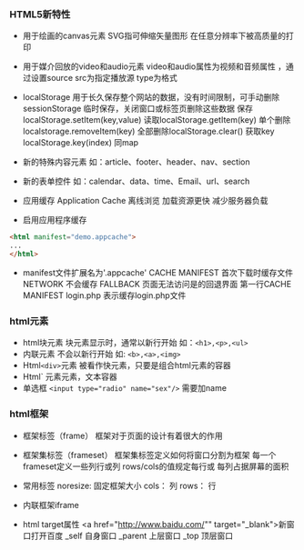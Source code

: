 ### HTML5新特性
* 用于绘画的canvas元素
  SVG指可伸缩矢量图形 在任意分辨率下被高质量的打印
* 用于媒介回放的video和audio元素
  video和audio属性为视频和音频属性 ，通过设置source src为指定播放源 type为格式
* localStorage 用于长久保存整个网站的数据，没有时间限制，可手动删除
  sessionStorage 临时保存，关闭窗口或标签页删除这些数据
  保存localStorage.setItem(key,value)
  读取localStorage.getItem(key)
  单个删除localstorage.removeItem(key)
  全部删除localStorage.clear()
  获取key localStorage.key(index)
  同map
* 新的特殊内容元素
如：article、footer、header、nav、section
* 新的表单控件
如：calendar、data、time、Email、url、search

* 应用缓存 Application Cache
离线浏览 加载资源更快 减少服务器负载
* 启用应用程序缓存
```html
<html manifest="demo.appcache">
...
</html>
```
*
  manifest文件扩展名为'.appcache' 
  CACHE MANIFEST 首次下载时缓存文件 NETWORK 不会缓存 FALLBACK 页面无法访问是的回退界面
  第一行CACHE MANIFEST
  login.php 表示缓存login.php文件

### html元素
* html块元素
  块元素显示时，通常以新行开始
  如：`<h1>,<p>,<ul>`
* 内联元素
  不会以新行开始
  如: `<b>,<a>,<img>`
* Html`<div>`元素
  被看作快元素，只要是组合html元素的容器
* Html`<span> 元素元素，文本容器
* 单选框
  `<input type="radio" name="sex"/>` 需要加name
### html框架
* 框架标签（frame）
  框架对于页面的设计有着很大的作用
* 框架集标签（frameset）
  框架集标签定义如何将窗口分割为框架
  每一个frameset定义一些列行或列
  rows/cols的值规定每行或 每列占据屏幕的面积
* 常用标签
  noresize: 固定框架大小
  cols： 列
  rows： 行
* 内联框架iframe

* html target属性
<a href="http://www.baidu.com/"" target="_blank"></a>新窗口打开百度
_self 自身窗口 _parent 上层窗口 _top 顶层窗口 




























































































